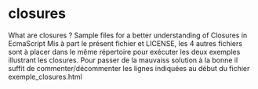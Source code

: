 # closures
What are closures ?
Sample files for a better understanding of Closures in EcmaScript
Mis à part le présent fichier et LICENSE, les 4 autres fichiers sont à placer dans
le même répertoire pour exécuter les deux exemples illustrant les closures.
Pour passer de la mauvaiss solution à la bonne il suffit de commenter/décommenter les
lignes indiquées au début du fichier exemple_closures.html
